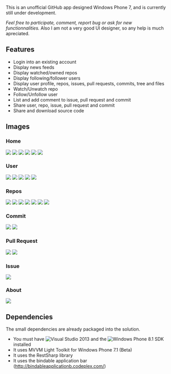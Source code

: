 This is an unofficial GitHub app designed Windows Phone 7, and is currently still under development.

*Feel free to participate, comment, report bug or ask for new functionnalities.* Also I am not a very good UI designer, so any help is much apreciated.

## Features
- Login into an existing account
- Display news feeds
- Display watched/owned repos
- Display following/follower users
- Display user profile, repos, issues, pull requests, commits, tree and files
- Watch/Unwatch repo
- Follow/Unfollow user
- List and add comment to issue, pull request and commit
- Share user, repo, issue, pull request and commit
- Share and download source code

## Images

### Home
![](https://github.com/michelsalib/Gi7/raw/master/Screens/Home/NewsFeed.png) ![](https://github.com/michelsalib/Gi7/raw/master/Screens/Home/Repos.png) ![](https://github.com/michelsalib/Gi7/raw/master/Screens/Home/Following.png) ![](https://github.com/michelsalib/Gi7/raw/master/Screens/Home/Follower.png) ![](https://github.com/michelsalib/Gi7/raw/master/Screens/Home/Profile.png) ![](https://github.com/michelsalib/Gi7/raw/master/Screens/Home/Explore.png) 

### User
![](https://github.com/michelsalib/Gi7/raw/master/Screens/User/Feed.png) ![](https://github.com/michelsalib/Gi7/raw/master/Screens/User/Details.png) ![](https://github.com/michelsalib/Gi7/raw/master/Screens/User/Followings.png) ![](https://github.com/michelsalib/Gi7/raw/master/Screens/User/Followers.png) ![](https://github.com/michelsalib/Gi7/raw/master/Screens/User/Repos.png) 

### Repos
![](https://github.com/michelsalib/Gi7/raw/master/Screens/Repo/Repo.png) ![](https://github.com/michelsalib/Gi7/raw/master/Screens/Repo/Tree.png) ![](https://github.com/michelsalib/Gi7/raw/master/Screens/Repo/File.png) ![](https://github.com/michelsalib/Gi7/raw/master/Screens/Repo/Commits.png) ![](https://github.com/michelsalib/Gi7/raw/master/Screens/Repo/Issues.png) ![](https://github.com/michelsalib/Gi7/raw/master/Screens/Repo/PullRequests.png) ![](https://github.com/michelsalib/Gi7/raw/master/Screens/Repo/Watchers.png) 

### Commit
![](https://github.com/michelsalib/Gi7/raw/master/Screens/Commit/Details.png) ![](https://github.com/michelsalib/Gi7/raw/master/Screens/Commit/Comments.png) 

### Pull Request
![](https://github.com/michelsalib/Gi7/raw/master/Screens/PullRequest/Details.png) ![](https://github.com/michelsalib/Gi7/raw/master/Screens/PullRequest/Comments.png) 

### Issue
![](https://github.com/michelsalib/Gi7/raw/master/Screens/Issue/Details.png) 

### About
![](https://github.com/michelsalib/Gi7/raw/master/Screens/About.png) 

## Dependencies
The small dependencies are already packaged into the solution.

- You must have ![Visual Studio 2013](http://www.visualstudio.com/) and the ![Windows Phone 8.1 SDK](https://dev.windows.com/en-us/develop/download-phone-sdk) installed
- It uses MVVM Light Toolkit for Windows Phone 7.1 (Beta)
- It uses the RestSharp library
- It uses the bindable application bar (http://bindableapplicationb.codeplex.com/)

